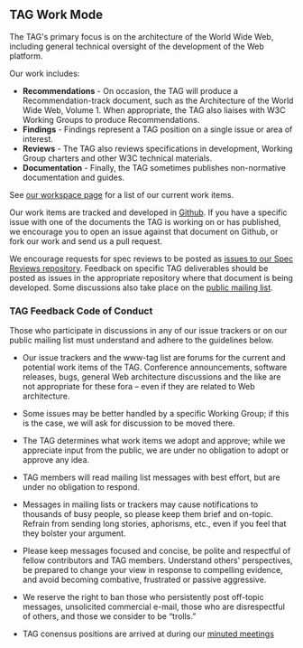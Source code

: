 ## TAG Work Mode

The TAG's primary focus is on the architecture of the World Wide Web, including general technical oversight of the development of the Web platform.

Our work includes:

 * **Recommendations** - On occasion, the TAG will produce a Recommendation-track document, such as the Architecture of the World Wide Web, Volume 1. When appropriate, the TAG also liaises with W3C Working Groups to produce Recommendations.
 * **Findings** - Findings represent a TAG position on a single issue or area of interest.
 * **Reviews** - The TAG also reviews specifications in development, Working Group charters and other W3C technical materials.
 * **Documentation** - Finally, the TAG sometimes publishes non-normative documentation and guides.
 
See [our workspace page](https://github.com/w3ctag/) for a list of our current work items.

Our work items are tracked and developed in [Github](https://github.com/w3ctag/). If you have a specific issue with one of the documents the TAG is working on or has published, we encourage you to open an issue against that document on Github, or fork our work and send us a pull request.

We encourage requests for spec reviews to be posted as [issues to our Spec Reviews repository](https://github.com/w3ctag/spec-reviews/issues). Feedback on specific TAG deliverables should be posted as issues in the appropriate repository where that document is being developed.  Some discussions also take place on the [public mailing list](https://lists.w3.org/Archives/Public/www-tag/).

### TAG Feedback Code of Conduct

Those who participate in discussions in any of our issue trackers or on our public mailing list must understand and adhere to the guidelines below.

* Our issue trackers and the www-tag list are forums for the current and potential work items of the TAG. Conference announcements, software releases, bugs, general Web architecture discussions and the like are not appropriate for these fora – even if they are related to Web architecture.

* Some issues may be better handled by a specific Working Group; if this is the case, we will ask for discussion to be moved there.

* The TAG determines what work items we adopt and approve; while we appreciate input from the public, we are under no obligation to adopt or approve any idea.

* TAG members will read mailing list messages with best effort, but are under no obligation to respond.

* Messages in mailing lists or trackers may cause notifications to thousands of busy people, so please keep them brief and on-topic. Refrain from sending long stories, aphorisms, etc., even if you feel that they bolster your argument.

* Please keep messages focused and concise, be polite and respectful of fellow contributors and TAG members. Understand others' perspectives, be prepared to change your view in response to compelling evidence, and avoid becoming combative, frustrated or passive aggressive.

* We reserve the right to ban those who persistently post off-topic messages, unsolicited commercial e-mail, those who are disrespectful of others, and those we consider to be “trolls.”

* TAG conensus positions are arrived at during our [minuted meetings](https://github.com/w3ctag/meetings)
